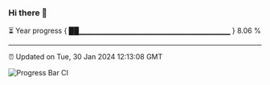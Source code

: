 ### Hi there 👋

⏳ Year progress { ██▁▁▁▁▁▁▁▁▁▁▁▁▁▁▁▁▁▁▁▁▁▁▁▁▁▁▁▁ } 8.06 %

---

⏰ Updated on Tue, 30 Jan 2024 12:13:08 GMT

![Progress Bar CI](https://github.com/Shyam-Makwana/GitHub-Actions-Demo/workflows/Progress%20Bar%20CI/badge.svg)
